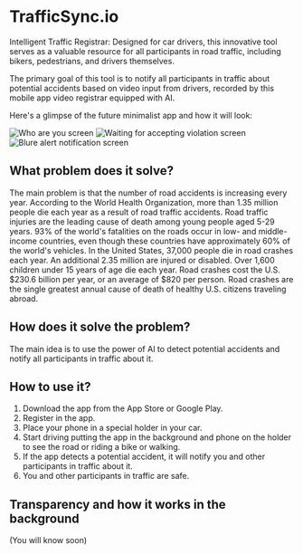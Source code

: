 # TrafficSync.io

Intelligent Traffic Registrar: Designed for car drivers, this innovative tool serves as a valuable resource for all participants in road traffic, including bikers, pedestrians, and drivers themselves.

The primary goal of this tool is to notify all participants in traffic about potential accidents based on video input from drivers, recorded by this mobile app video registrar equipped with AI.

Here's a glimpse of the future minimalist app and how it will look:

![Who are you screen](https://github.com/Traffic-sync/.github/blob/main/profile/mock-up/WhoAreYouScreen.svg) ![Waiting for accepting violation screen](https://github.com/Traffic-sync/.github/blob/main/profile/mock-up/WaitingForAcceptingViolationScreen.svg) ![Blure alert notification screen](https://github.com/Traffic-sync/.github/blob/main/profile/mock-up/BlureAlertNotificationScreen.svg)

## What problem does it solve?
The main problem is that the number of road accidents is increasing every year. According to the World Health Organization, 
more than 1.35 million people die each year as a result of road traffic accidents. Road traffic injuries are the leading
cause of death among young people aged 5-29 years. 93% of the world's fatalities on the roads occur in low- and middle-income
countries, even though these countries have approximately 60% of the world's vehicles. In the United States, 37,000 people 
die in road crashes each year. An additional 2.35 million are injured or disabled. Over 1,600 children under 15 years of age die each year.
Road crashes cost the U.S. $230.6 billion per year, or an average of $820 per person. Road crashes are the single greatest 
annual cause of death of healthy U.S. citizens traveling abroad.

## How does it solve the problem?
The main idea is to use the power of AI to detect potential accidents and notify all participants in traffic about it.

## How to use it?
1. Download the app from the App Store or Google Play.
2. Register in the app.
3. Place your phone in a special holder in your car.
4. Start driving putting the app in the background and phone on the holder to see the road or riding a bike or walking.
5. If the app detects a potential accident, it will notify you and other participants in traffic about it.
6. You and other participants in traffic are safe.

## Transparency and how it works in the background
(You will know soon)